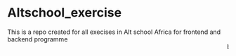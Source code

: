 # Altschool_exercise
This is a repo created for all execises in Alt school Africa for frontend and backend programme 
<marquee> by Ogwalu Chidozie <marquee>